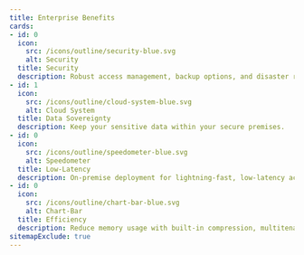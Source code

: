 ```yaml
---
title: Enterprise Benefits
cards:
- id: 0
  icon:
    src: /icons/outline/security-blue.svg
    alt: Security
  title: Security
  description: Robust access management, backup options, and disaster recovery.
- id: 1
  icon:
    src: /icons/outline/cloud-system-blue.svg
    alt: Cloud System
  title: Data Sovereignty
  description: Keep your sensitive data within your secure premises.
- id: 0
  icon:
    src: /icons/outline/speedometer-blue.svg
    alt: Speedometer
  title: Low-Latency
  description: On-premise deployment for lightning-fast, low-latency access.
- id: 0
  icon:
    src: /icons/outline/chart-bar-blue.svg
    alt: Chart-Bar
  title: Efficiency
  description: Reduce memory usage with built-in compression, multitenancy, and offloading data to disk.
sitemapExclude: true
---
```

